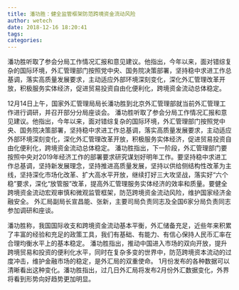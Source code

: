 ```yaml
---
title: 潘功胜：健全监管框架防范跨境资金流动风险
author: wetech
date: 2018-12-16 18:20:41
tags: 
categories: 
---
```

潘功胜听取了参会分局工作情况汇报和意见建议。他指出，今年以来，面对错综复杂的国际环境，外汇管理部门按照党中央、国务院决策部署，坚持稳中求进工作总基调，落实高质量发展要求，主动适应外部环境深刻变化，深化外汇管理改革开放，积极服务实体经济，促进贸易投资自由化便利化，跨境资金流动总体稳定。
<!-- more -->
12月14日上午，国家外汇管理局局长潘功胜到北京外汇管理部就当前外汇管理工作进行调研，并召开部分分局座谈会。
潘功胜听取了参会分局工作情况汇报和意见建议。他指出，今年以来，面对错综复杂的国际环境，外汇管理部门按照党中央、国务院决策部署，坚持稳中求进工作总基调，落实高质量发展要求，主动适应外部环境深刻变化，深化外汇管理改革开放，积极服务实体经济，促进贸易投资自由化便利化，跨境资金流动总体稳定。
潘功胜指出，下一阶段，外汇管理部门要按照中央对2019年经济工作的部署要求研究谋划好明年工作。要坚持稳中求进工作总基调，坚持新发展理念，坚持推进高质量发展，坚持以供给侧结构性改革为主线，坚持深化市场化改革、扩大高水平开放，继续打好三大攻坚战，落实好“六个稳”要求，深化“放管服”改革，提高外汇管理服务实体经济的效率和质量。要健全跨境资金流动宏观审慎和微观监管框架，防范跨境资金流动风险，维护国家经济金融安全。
外汇局副局长宣昌能、张新，主要司局负责同志及全国6家分局负责同志参加调研和座谈。
 
 
潘功胜称，我国国际收支和跨境资金流动基本平衡，外汇储备充足，近些年来积累了丰富的经验和充足的政策工具，我们有基础、有能力、有信心保持人民币汇率在合理均衡水平上的基本稳定。
潘功胜指出，推动中国进入市场的双向开放，提升跨境贸易和投资的便利化水平，同时在复杂多变的世界中，防范跨境资本流动的过度冲击，维护金融市场的稳定，是外汇局的双重使命。
1月份发布的各种数据可以清晰看出这种变化。潘功胜指出，过几日外汇局将发布2月份外汇数据变化，外界将看到形势向好趋势更加明显。
